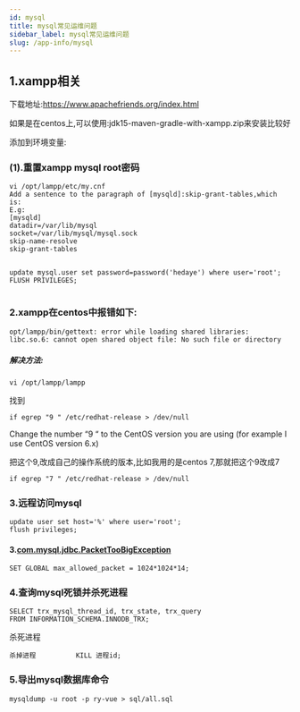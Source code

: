 ```yaml
---
id: mysql
title: mysql常见运维问题
sidebar_label: mysql常见运维问题
slug: /app-info/mysql
---
```


## 1.xampp相关

下载地址:https://www.apachefriends.org/index.html

如果是在centos上,可以使用:jdk15-maven-gradle-with-xampp.zip来安装比较好

添加到环境变量:





### (1).重置xampp mysql root密码

```
vi /opt/lampp/etc/my.cnf
Add a sentence to the paragraph of [mysqld]:skip-grant-tables,which is:
E.g:
[mysqld]
datadir=/var/lib/mysql
socket=/var/lib/mysql/mysql.sock
skip-name-resolve
skip-grant-tables


update mysql.user set password=password('hedaye') where user='root';
FLUSH PRIVILEGES;


```

 

### 2.xampp在centos中报错如下:

```
opt/lampp/bin/gettext: error while loading shared libraries: libc.so.6: cannot open shared object file: No such file or directory 
```

##### 解决方法:

```
vi /opt/lampp/lampp
```

找到

```
if egrep "9 " /etc/redhat-release > /dev/null 
```

Change the number “9 “ to the CentOS version you are using (for example I use CentOS version 6.x)

把这个9,改成自己的操作系统的版本,比如我用的是centos 7,那就把这个9改成7

```
if egrep "7 " /etc/redhat-release > /dev/null 
```



### 3.远程访问mysql

```output
update user set host='%' where user='root';
flush privileges;
```


#### 3.[com.mysql.jdbc.PacketTooBigException](https://stackoverflow.com/questions/11320236/com-mysql-jdbc-packettoobigexception)

```
SET GLOBAL max_allowed_packet = 1024*1024*14;
```

### 4.查询mysql死锁并杀死进程

```
SELECT trx_mysql_thread_id, trx_state, trx_query
FROM INFORMATION_SCHEMA.INNODB_TRX;
```

杀死进程

```
杀掉进程          KILL 进程id;
```



### 5.导出mysql数据库命令



```
mysqldump -u root -p ry-vue > sql/all.sql
```

